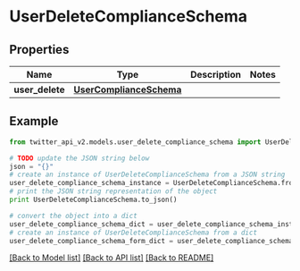 # UserDeleteComplianceSchema


## Properties
Name | Type | Description | Notes
------------ | ------------- | ------------- | -------------
**user_delete** | [**UserComplianceSchema**](UserComplianceSchema.md) |  | 

## Example

```python
from twitter_api_v2.models.user_delete_compliance_schema import UserDeleteComplianceSchema

# TODO update the JSON string below
json = "{}"
# create an instance of UserDeleteComplianceSchema from a JSON string
user_delete_compliance_schema_instance = UserDeleteComplianceSchema.from_json(json)
# print the JSON string representation of the object
print UserDeleteComplianceSchema.to_json()

# convert the object into a dict
user_delete_compliance_schema_dict = user_delete_compliance_schema_instance.to_dict()
# create an instance of UserDeleteComplianceSchema from a dict
user_delete_compliance_schema_form_dict = user_delete_compliance_schema.from_dict(user_delete_compliance_schema_dict)
```
[[Back to Model list]](../README.md#documentation-for-models) [[Back to API list]](../README.md#documentation-for-api-endpoints) [[Back to README]](../README.md)


